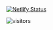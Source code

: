 [![Netlify Status](https://api.netlify.com/api/v1/badges/733c249d-fd11-4305-b90e-ebd4a782b8e1/deploy-status)](https://app.netlify.com/sites/how-to-confuse-stunnah/deploys)

![visitors](https://visitor-badge.glitch.me/badge?page_id=kspc1000.how-to-confuse-stunnah)
